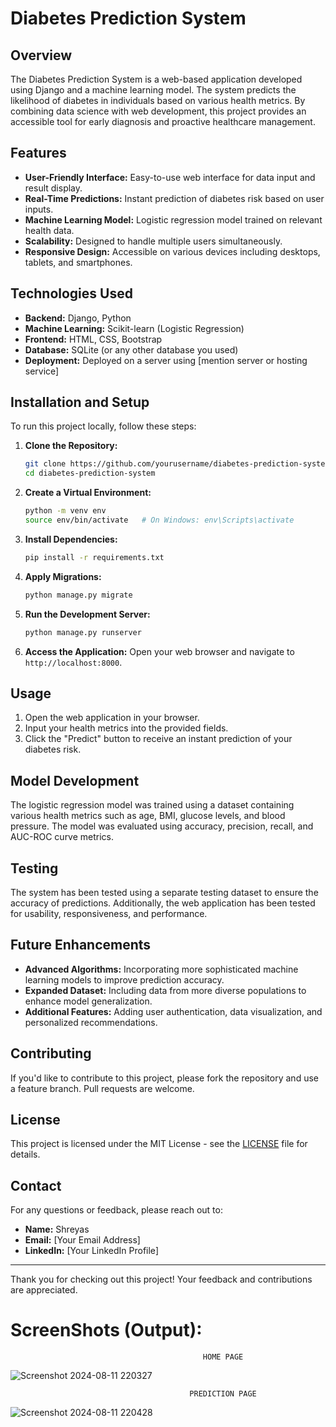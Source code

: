 
# Diabetes Prediction System

## Overview
The Diabetes Prediction System is a web-based application developed using Django and a machine learning model. The system predicts the likelihood of diabetes in individuals based on various health metrics. By combining data science with web development, this project provides an accessible tool for early diagnosis and proactive healthcare management.

## Features
- **User-Friendly Interface:** Easy-to-use web interface for data input and result display.
- **Real-Time Predictions:** Instant prediction of diabetes risk based on user inputs.
- **Machine Learning Model:** Logistic regression model trained on relevant health data.
- **Scalability:** Designed to handle multiple users simultaneously.
- **Responsive Design:** Accessible on various devices including desktops, tablets, and smartphones.

## Technologies Used
- **Backend:** Django, Python
- **Machine Learning:** Scikit-learn (Logistic Regression)
- **Frontend:** HTML, CSS, Bootstrap
- **Database:** SQLite (or any other database you used)
- **Deployment:** Deployed on a server using [mention server or hosting service]

## Installation and Setup
To run this project locally, follow these steps:

1. **Clone the Repository:**
   ```bash
   git clone https://github.com/yourusername/diabetes-prediction-system.git
   cd diabetes-prediction-system
   ```

2. **Create a Virtual Environment:**
   ```bash
   python -m venv env
   source env/bin/activate   # On Windows: env\Scripts\activate
   ```

3. **Install Dependencies:**
   ```bash
   pip install -r requirements.txt
   ```

4. **Apply Migrations:**
   ```bash
   python manage.py migrate
   ```

5. **Run the Development Server:**
   ```bash
   python manage.py runserver
   ```

6. **Access the Application:**
   Open your web browser and navigate to `http://localhost:8000`.

## Usage
1. Open the web application in your browser.
2. Input your health metrics into the provided fields.
3. Click the "Predict" button to receive an instant prediction of your diabetes risk.

## Model Development
The logistic regression model was trained using a dataset containing various health metrics such as age, BMI, glucose levels, and blood pressure. The model was evaluated using accuracy, precision, recall, and AUC-ROC curve metrics.

## Testing
The system has been tested using a separate testing dataset to ensure the accuracy of predictions. Additionally, the web application has been tested for usability, responsiveness, and performance.

## Future Enhancements
- **Advanced Algorithms:** Incorporating more sophisticated machine learning models to improve prediction accuracy.
- **Expanded Dataset:** Including data from more diverse populations to enhance model generalization.
- **Additional Features:** Adding user authentication, data visualization, and personalized recommendations.

## Contributing
If you'd like to contribute to this project, please fork the repository and use a feature branch. Pull requests are welcome.

## License
This project is licensed under the MIT License - see the [LICENSE](LICENSE) file for details.

## Contact
For any questions or feedback, please reach out to:

- **Name:** Shreyas
- **Email:** [Your Email Address]
- **LinkedIn:** [Your LinkedIn Profile]

---

Thank you for checking out this project! Your feedback and contributions are appreciated.


# ScreenShots (Output):

                                               HOME PAGE

![Screenshot 2024-08-11 220327](https://github.com/user-attachments/assets/0eb9d8ff-01d6-467a-b5d6-d4951807d86a)

                                            
                                            PREDICTION PAGE

![Screenshot 2024-08-11 220428](https://github.com/user-attachments/assets/bdd585e7-c8ef-42ed-bb32-a2abac23769f)
